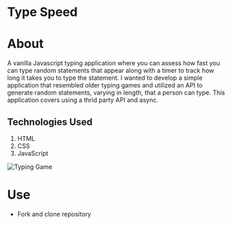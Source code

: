 # Type Speed

# About

A vanilla Javascript typing application where you can assess how fast you can type random statements that appear along with a timer to track how long it takes you to type the statement. I wanted to develop a simple application that resembled older typing games and utilized an API to generate random statements, varying in length, that a person can type. This application covers using a thrid party API and async.

## Technologies Used

1. HTML
2. CSS
3. JavaScript

![Typing Game](https://user-images.githubusercontent.com/54545904/79242426-5196cc80-7e42-11ea-8185-df54ed9048cb.gif)


# Use
* Fork and clone repository
